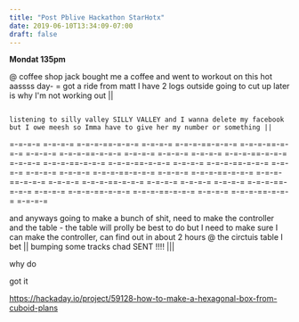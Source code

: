 ```yaml
---
title: "Post Pblive Hackathon StarHotx"
date: 2019-06-10T13:34:09-07:00
draft: false
---
```


**Mondat 135pm**

@ coffee shop jack bought me a coffee and went to workout on this hot aassss day- = got a ride from matt I have 2 logs outside going to cut up later is why I'm not working out ||

```

listening to silly valley SILLY VALLEY and I wanna delete my facebook
but I owe meesh so Imma have to give her my number or something ||

```

=-=-=-= =-=-=-= =-=-=-==-=-=-= =-=-=-= =-=-=-==-=-=-= =-=-=-==-=-=-= =-=-=-= =-=-=-==-=-=-= =-=-=-=
=-=-=-= =-=-=-= =-=-=-==-=-=-= =-=-=-= =-=-=-==-=-=-= =-=-=-==-=-=-= =-=-=-= =-=-=-==-=-=-= =-=-=-=
=-=-=-= =-=-=-= =-=-=-==-=-=-= =-=-=-= =-=-=-==-=-=-= =-=-=-==-=-=-= =-=-=-= =-=-=-==-=-=-= =-=-=-=
=-=-=-= =-=-=-= =-=-=-==-=-=-= =-=-=-= =-=-=-==-=-=-= =-=-=-==-=-=-= =-=-=-= =-=-=-==-=-=-= =-=-=-=

and anyways going to make a bunch of shit, need to make the controller and the table - the table will prolly be best to do but I need to make sure I can make the controller, can find out in about 2 hours @ the circtuis table I bet || bumping some tracks chad SENT !!!! |||

why do


got it


https://hackaday.io/project/59128-how-to-make-a-hexagonal-box-from-cuboid-plans
```

```
